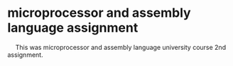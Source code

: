 # microprocessor and assembly language assignment
&emsp; This was microprocessor and assembly language university course 2nd assignment.
